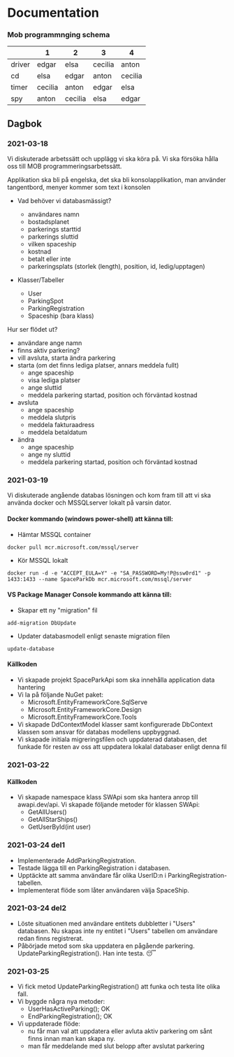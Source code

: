 ﻿# Documentation
### Mob programmnging schema
|   |  1 |  2 | 3  |  4 |
|---|---|---|---|---|
| driver  | edgar  | elsa  | cecilia  |  anton |
| cd  |  elsa |  edgar |  anton |  cecilia |
| timer  | cecilia  | anton  | edgar  | elsa  |
| spy  | anton  | cecilia  | elsa  |  edgar |

## Dagbok
### 2021-03-18
Vi diskuterade arbetssätt och upplägg vi ska köra på.
Vi ska försöka hålla oss till MOB programmeringsarbetssätt.

Applikation ska bli på engelska, det ska bli konsolapplikation, man använder tangentbord, menyer kommer som text i konsolen

* Vad behöver vi databasmässigt?
  * användares namn
  * bostadsplanet
  * parkerings starttid
  * parkerings sluttid
  * vilken spaceship
  * kostnad
  * betalt eller inte
  * parkeringsplats (storlek (length), position, id, ledig/upptagen)

* Klasser/Tabeller
  * User
  * ParkingSpot
  * ParkingRegistration
  * Spaceship (bara klass)

Hur ser flödet ut?
* användare ange namn
* finns aktiv parkering?
* vill avsluta, starta ändra parkering
* starta (om det finns lediga platser, annars meddela fullt)
	* ange spaceship
	* visa lediga platser
	* ange sluttid
	* meddela parkering startad, position och förväntad kostnad
* avsluta
	* ange spaceship
	* meddela slutpris
	* meddela fakturaadress
	* meddela betaldatum
* ändra
	* ange spaceship
	* ange ny sluttid
	* meddela parkering startad, position och förväntad kostnad

### 2021-03-19

Vi diskuterade angående databas lösningen och kom fram till att vi ska använda docker och MSSQLserver lokalt på varsin dator.
#### Docker kommando (windows power-shell) att känna till:

* Hämtar MSSQL container
```
docker pull mcr.microsoft.com/mssql/server
```
* Kör MSSQL lokalt
```
docker run -d -e "ACCEPT_EULA=Y" -e "SA_PASSWORD=My!P@ssw0rd1" -p 1433:1433 --name SpaceParkDb mcr.microsoft.com/mssql/server
```
#### VS Package Manager Console kommando att känna till:
* Skapar ett ny "migration" fil
```
add-migration DbUpdate
```
* Updater databasmodell enligt senaste migration filen
```
update-database
```

#### Källkoden
* Vi skapade projekt SpaceParkApi som ska innehålla application data hantering
* Vi la på följande NuGet paket:
  * Microsoft.EntityFrameworkCore.SqlServe
  * Microsoft.EntityFrameworkCore.Design
  * Microsoft.EntityFrameworkCore.Tools
* Vi skapade DdContextModel klasser samt konfigurerade DbContext klassen som ansvar för databas modellens uppbyggnad.
* Vi skapade initiala migreringsfilen och uppdaterad databasen, det funkade för resten av oss att uppdatera lokalal databaser enligt denna fil

### 2021-03-22
#### Källkoden
* Vi skapade namespace klass SWApi som ska hantera anrop till awapi.dev/api. Vi skapade följande metoder för klassen SWApi:
  * GetAllUsers()
  * GetAllStarShips()
  * GetUserById(int user)

### 2021-03-24 del1
* Implementerade AddParkingRegistration.
* Testade lägga till en ParkingRegistration i databasen.
* Upptäckte att samma användare får olika UserID:n i ParkingRegistration-tabellen.
* Implementerat flöde som låter användaren välja SpaceShip.

### 2021-03-24 del2
* Löste situationen med användare entitets dubbletter i "Users" databasen. Nu skapas inte ny entitet i "Users" tabellen om användare redan finns registrerat.
* Påbörjade metod som ska uppdatera en pågående parkering. UpdateParkingRegistration(). Han inte testa. 😴

### 2021-03-25
* Vi fick metod UpdateParkingRegistration() att funka och testa lite olika fall.
* Vi byggde några nya metoder:
  * UserHasActiveParking(); OK
  * EndParkingRegistration(); OK
* Vi uppdaterade flöde:
  * nu får man val att uppdatera eller avluta aktiv parkering om sånt finns innan man kan skapa ny.
  * man får meddelande med slut belopp after avslutat parkering